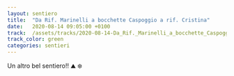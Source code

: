 ```yaml
---
layout: sentiero
title:  "Da Rif. Marinelli a bocchette Caspoggio a rif. Cristina"
date:   2020-08-14 09:05:00 +0100
track:  /assets/tracks/2020-08-14-Da_Rif._Marinelli_a_bocchette_Caspoggio_a_rif._Cristina.gpx
track_color: green
categories: sentieri
---
```


Un altro bel sentiero!! :mountain: :snowflake: